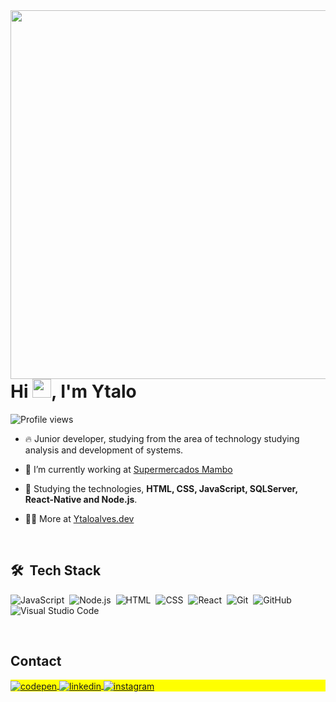 <img align="right" height="590em" src="https://raw.githubusercontent.com/gist/Ytalo-Alves/b10aad1a8bea52afd8f23225f26155ad/raw/5d2dd340e65050813e2f02507e78f6c861e3be91/githubcard.svg"/>
<h1 align="left">Hi <img src="https://raw.githubusercontent.com/kaueMarques/kaueMarques/master/hi.gif" height="30px">, I'm Ytalo</h1>
<p align="left"> <img src="https://komarev.com/ghpvc/?username=Ytalo-Alves&color=yellow" alt="Profile views" /> </p>

- 🔥 Junior developer, studying from the area of technology studying analysis and development of systems.
  
- 🔭 I’m currently working at [Supermercados Mambo](https://www.mambo.com.br/)
  
- 💬 Studying the technologies, **HTML, CSS, JavaScript, SQLServer, React-Native and Node.js**.

- 👨‍💻 More at [Ytaloalves.dev](https://YtaloAlves.dev)

<br>

## 🛠 &nbsp;Tech Stack

![JavaScript](https://img.shields.io/badge/-JavaScript-05122A?style=flat&logo=javascript)&nbsp;
![Node.js](https://img.shields.io/badge/-Node.js-05122A?style=flat&logo=node.js)&nbsp;
![HTML](https://img.shields.io/badge/-HTML-05122A?style=flat&logo=HTML5)&nbsp;
![CSS](https://img.shields.io/badge/-CSS-05122A?style=flat&logo=CSS3&logoColor=1572B6)&nbsp;
![React](https://img.shields.io/badge/-React-05122A?style=flat&logo=react)&nbsp;
![Git](https://img.shields.io/badge/-Git-05122A?style=flat&logo=git)&nbsp;
![GitHub](https://img.shields.io/badge/-GitHub-05122A?style=flat&logo=github)&nbsp;
![Visual Studio Code](https://img.shields.io/badge/-Visual%20Studio%20Code-05122A?style=flat&logo=visual-studio-code&logoColor=007ACC)&nbsp;

<br>

## Contact

<p align="left" style="background:yellow">
<a href="https://codepen.io/Ytalo-Alves" target="_blank">
  <img align="center" src="https://img.shields.io/badge/-Ytalo%20Alves-05122A?style=flat&logo=codepen" alt="codepen"/>
</a>
<a href="https://www.linkedin.com/in/ytalo-alves-9253901a2/" target="_blank">
  <img align="center" src="https://img.shields.io/badge/-Ytalo%20Alves-05122A?style=flat&logo=linkedin" alt="linkedin"/>
</a>
<a href="https://www.instagram.com/alves_97_/" target="_blank">
 <img align="center" src="https://img.shields.io/badge/-Ytalo%20Alves-05122A?style=flat&logo=instagram" alt="instagram"/>
</a>
</p>

<!--

<img width="490em" src="https://github-readme-twitter-gazf.vercel.app/api?id=maykbrito&layout=wide&show_reply=off&show_retweet=off" />


**maykbrito/maykbrito** is a ✨ _special_ ✨ repository because its `README.md` (this file) appears on your GitHub profile.

Here are some ideas to get you started:

- 🔭 I’m currently working on ...
- 🌱 I’m currently learning ...
- 👯 I’m looking to collaborate on ...
- 🤔 I’m looking for help with ...
- 💬 Ask me about ...
- 📫 How to reach me: ...
- 😄 Pronouns: ...
- ⚡ Fun fact: ...
-->
